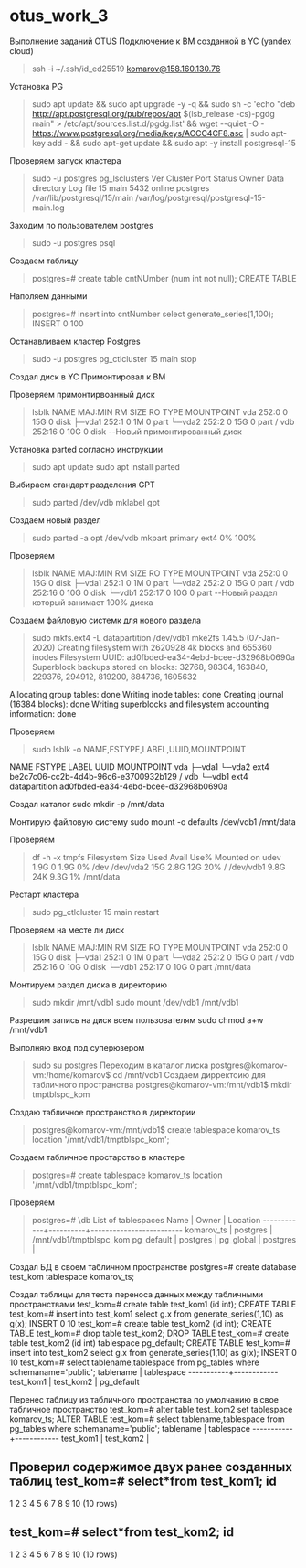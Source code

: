 # otus_work_3
Выполнение заданий OTUS
Подключение к ВМ созданной в YC (yandex cloud) 
>ssh -i ~/.ssh/id_ed25519 komarov@158.160.130.76

Установка PG
>sudo apt update && sudo apt upgrade -y -q && sudo sh -c 'echo "deb http://apt.postgresql.org/pub/repos/apt $(lsb_release -cs)-pgdg main" > /etc/apt/sources.list.d/pgdg.list' && wget --quiet -O - https://www.postgresql.org/media/keys/ACCC4CF8.asc | sudo apt-key add - && sudo apt-get update && sudo apt -y install postgresql-15

Проверяем запуск кластера
>sudo -u postgres pg_lsclusters
Ver Cluster Port Status Owner    Data directory              Log file
15  main    5432 online postgres /var/lib/postgresql/15/main /var/log/postgresql/postgresql-15-main.log

Заходим по пользователем postgres
>sudo -u postgres psql

Создаем таблицу
>postgres=# create table cntNUmber (num int not null);
CREATE TABLE

Наполяем данными
>postgres=# insert into cntNumber select generate_series(1,100);
INSERT 0 100

Останавливаем кластер Postgres
>sudo -u postgres pg_ctlcluster 15 main stop

Создал диск в YC 
Примонтировал к ВМ

Проверяем примонтирвоанный диск 
>lsblk
NAME   MAJ:MIN RM SIZE RO TYPE MOUNTPOINT
vda    252:0    0  15G  0 disk
├─vda1 252:1    0   1M  0 part
└─vda2 252:2    0  15G  0 part /
vdb    252:16   0  10G  0 disk --Новый примонтированный диск

Установка parted согласно инструкции
>sudo apt update
>sudo apt install parted

Выбираем стандарт разделения GPT 
>sudo parted /dev/vdb mklabel gpt

Создаем новый раздел
>sudo parted -a opt /dev/vdb mkpart primary ext4 0% 100%

Проверяем 
>lsblk
NAME   MAJ:MIN RM SIZE RO TYPE MOUNTPOINT
vda    252:0    0  15G  0 disk
├─vda1 252:1    0   1M  0 part
└─vda2 252:2    0  15G  0 part /
vdb    252:16   0  10G  0 disk
└─vdb1 252:17   0  10G  0 part --Новый раздел который занимает 100% диска

Создаем файловую системк для нового раздела
>sudo mkfs.ext4 -L datapartition /dev/vdb1
mke2fs 1.45.5 (07-Jan-2020)
Creating filesystem with 2620928 4k blocks and 655360 inodes
Filesystem UUID: ad0fbded-ea34-4ebd-bcee-d32968b0690a
Superblock backups stored on blocks:
        32768, 98304, 163840, 229376, 294912, 819200, 884736, 1605632

Allocating group tables: done
Writing inode tables: done
Creating journal (16384 blocks): done
Writing superblocks and filesystem accounting information: done

Проверяем
>sudo lsblk -o NAME,FSTYPE,LABEL,UUID,MOUNTPOINT 

NAME   FSTYPE LABEL         UUID                                 MOUNTPOINT
vda
├─vda1
└─vda2 ext4                 be2c7c06-cc2b-4d4b-96c6-e3700932b129 /
vdb
└─vdb1 ext4   datapartition ad0fbded-ea34-4ebd-bcee-d32968b0690a

Создал каталог 
sudo mkdir -p /mnt/data

Монтирую файловую систему
sudo mount -o defaults /dev/vdb1 /mnt/data

Проверяем
>df -h -x tmpfs
Filesystem      Size  Used Avail Use% Mounted on
udev            1.9G     0  1.9G   0% /dev
/dev/vda2        15G  2.8G   12G  20% /
/dev/vdb1       9.8G   24K  9.3G   1% /mnt/data

Рестарт кластера
>sudo pg_ctlcluster 15 main restart

Проверяем на месте ли диск
>lsblk
NAME   MAJ:MIN RM SIZE RO TYPE MOUNTPOINT
vda    252:0    0  15G  0 disk
├─vda1 252:1    0   1M  0 part
└─vda2 252:2    0  15G  0 part /
vdb    252:16   0  10G  0 disk
└─vdb1 252:17   0  10G  0 part /mnt/data

Монтируем раздел диска в директорию
>sudo mkdir /mnt/vdb1
>sudo mount /dev/vdb1 /mnt/vdb1

Разрешим запись на диск всем пользователям
sudo chmod a+w /mnt/vdb1

Выполняю вход под суперюзером
>sudo su postgres
Переходим в каталог лиска
>postgres@komarov-vm:/home/komarov$ cd /mnt/vdb1
Создаем дирректоию для табличного пространства
>postgres@komarov-vm:/mnt/vdb1$ mkdir tmptblspc_kom

Создаю табличное пространство в директории
>postgres@komarov-vm:/mnt/vdb1$ create tablespace komarov_ts location '/mnt/vdb1/tmptblspc_kom';

Создаем табличное простарство в кластере
>postgres=# create tablespace komarov_ts location '/mnt/vdb1/tmptblspc_kom';

Проверяем
>postgres=# \db
               List of tablespaces
    Name    |  Owner   |        Location
------------+----------+-------------------------
 komarov_ts | postgres | /mnt/vdb1/tmptblspc_kom
 pg_default | postgres |
 pg_global  | postgres |

Создал БД в своем табличном пространстве
postgres=# create database test_kom tablespace komarov_ts;

Создал таблицы для теста переноса данных между табличными пространствами
test_kom=# create table test_kom1 (id int);
CREATE TABLE
test_kom=# insert into test_kom1 select g.x from generate_series(1,10) as g(x);
INSERT 0 10
test_kom=# create table test_kom2 (id int);
CREATE TABLE
test_kom=# drop table test_kom2;
DROP TABLE
test_kom=# create table test_kom2 (id int) tablespace pg_default;
CREATE TABLE
test_kom=# insert into test_kom2 select g.x from generate_series(1,10) as g(x);
INSERT 0 10
test_kom=# select tablename,tablespace  from pg_tables where schemaname='public';
 tablename | tablespace
-----------+------------
 test_kom1 |
 test_kom2 | pg_default

Перенес таблицу из табличного пространства по умолчанию в свое табличное пространство
test_kom=# alter table test_kom2 set tablespace komarov_ts;
ALTER TABLE
test_kom=# select tablename,tablespace  from pg_tables where schemaname='public';
 tablename | tablespace
-----------+------------
 test_kom1 |
 test_kom2 |


Проверил содержимое двух ранее созданных таблиц 
test_kom=# select*from test_kom1;
 id
----
  1
  2
  3
  4
  5
  6
  7
  8
  9
 10
(10 rows)

test_kom=# select*from test_kom2;
 id
----
  1
  2
  3
  4
  5
  6
  7
  8
  9
 10
(10 rows)
